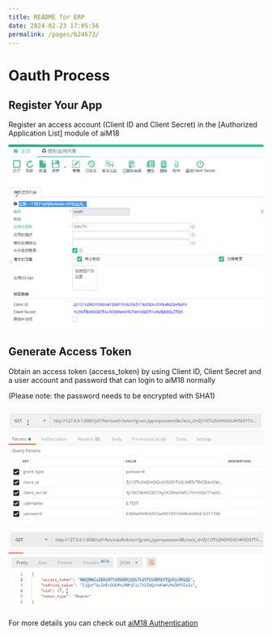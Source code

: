 ```yaml
---
title: README for ERP
date: 2024-02-23 17:05:56
permalink: /pages/b24673/
---
```

# Oauth Process

## Register Your App

Register an access account (Client ID and Client Secret) in the [Authorized Application List] module of aiM18

![oauth1](./assets/oauth1.png)

## Generate Access Token

Obtain an access token (access_token) by using Client ID, Client Secret and a user account and password that can login to aiM18 normally

(Please note: the password needs to be encrypted with SHA1)

![oauth2](./assets/oauth2.png)

![oauth3](./assets/oauth3.png)

For more details you can check out [aiM18 Authentication](/pages/2ffa7b/)